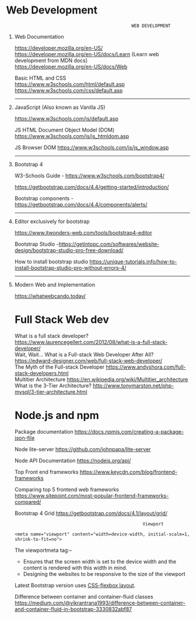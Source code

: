 # Web Development

                                                    WEB DEVELOPMENT

1. Web Documentation <br/>

   https://developer.mozilla.org/en-US/ <br/>
   https://developer.mozilla.org/en-US/docs/Learn (Learn web development from MDN docs) <br/>
   https://developer.mozilla.org/en-US/docs/Web
   
   Basic HTML and CSS <br/>
   https://www.w3schools.com/html/default.asp
   https://www.w3schools.com/css/default.asp
   
   --------------------------------------------------
   
2. JavaScript (Also known as Vanilla JS) <br/>

   https://www.w3schools.com/js/default.asp

   JS HTML Document Object Model (DOM)
   https://www.w3schools.com/js/js_htmldom.asp

   JS Browser DOM
   https://www.w3schools.com/js/js_window.asp

   --------------------------------------------------

3. Bootstrap 4 <br/>
   
   W3-Schools Guide - https://www.w3schools.com/bootstrap4/

   https://getbootstrap.com/docs/4.4/getting-started/introduction/ 

   Bootstrap components - https://getbootstrap.com/docs/4.4/components/alerts/

   --------------------------------------------------

4. Editor exclusively for bootstrap <br/>
   
   https://www.itwonders-web.com/tools/bootstrap4-editor

   Bootstrap Studio -https://getintopc.com/softwares/website-design/bootstrap-studio-pro-free-download/

   How to install bootstrap studio 
   https://unique-tutorials.info/how-to-install-bootstrap-studio-pro-without-errors-4/

   --------------------------------------------------

5. Modern Web and Implementation <br/>

   https://whatwebcando.today/
   
   
   <!-- # Coursera Full Stack Web dev - node.js  -->
   # Full Stack Web dev
                                                        
   What is a full stack developer?
   https://www.laurencegellert.com/2012/08/what-is-a-full-stack-developer/
   <br>
   Wait, Wait… What is a Full-stack Web Developer After All?
   https://edward-designer.com/web/full-stack-web-developer/ 
   <br>
   The Myth of the Full-stack Developer
   https://www.andyshora.com/full-stack-developers.html 
   <br>
   Multitier Architecture
   https://en.wikipedia.org/wiki/Multitier_architecture 
   <br>
   What is the 3-Tier Architecture?
   http://www.tonymarston.net/php-mysql/3-tier-architecture.html
   <br>
   # Node.js and npm

   Package documentation
   https://docs.npmjs.com/creating-a-package-json-file

   Node lite-server
   https://github.com/johnpapa/lite-server

   Node API Documentation
   https://nodejs.org/api/

   Top Front end frameworks
   https://www.keycdn.com/blog/frontend-frameworks

   Comparing top 5 frontend web frameworks
   https://www.sitepoint.com/most-popular-frontend-frameworks-compared/

   Bootstrap 4 Grid
   https://getbootstrap.com/docs/4.1/layout/grid/

                                                        Viewport 

   `<meta name="viewport" content="width=device-width, initial-scale=1, shrink-to-fit=no">`

   The viewportmeta tag:–
   * Ensures that the screen width is set to the device width and the content is rendered with this width in mind.
   * Designing the websites to be responsive to the size of the viewport

   Latest Bootstrap version uses <a href="https://css-tricks.com/snippets/css/a-guide-to-flexbox/">CSS-flexbox layout</a>.
   
   Difference between container and container-fluid classes
   https://medium.com/@vikrantrana1993/difference-between-container-and-container-fluid-in-bootstrap-3330832abf87